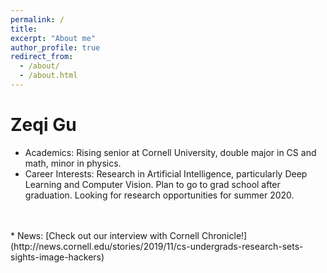 ```yaml
---
permalink: /
title: 
excerpt: "About me"
author_profile: true
redirect_from: 
  - /about/
  - /about.html
---
```

Zeqi Gu
======
* Academics: Rising senior at Cornell University, double major in CS and math, minor in physics.
* Career Interests: Research in Artificial Intelligence, particularly Deep Learning and Computer Vision. Plan to go to grad school after graduation. Looking for research opportunities for summer 2020.
<br>
<br>
* News: [Check out our interview with Cornell Chronicle!](http://news.cornell.edu/stories/2019/11/cs-undergrads-research-sets-sights-image-hackers)